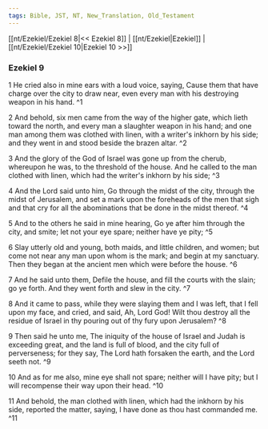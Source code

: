 ```yaml
---
tags: Bible, JST, NT, New_Translation, Old_Testament
---
```


[[nt/Ezekiel/Ezekiel 8|<< Ezekiel 8]] | [[nt/Ezekiel|Ezekiel]] | [[nt/Ezekiel/Ezekiel 10|Ezekiel 10 >>]]

### Ezekiel 9

1 He cried also in mine ears with a loud voice, saying, Cause them that have charge over the city to draw near, even every man with his destroying weapon in his hand.  ^1

2 And behold, six men came from the way of the higher gate, which lieth toward the north, and every man a slaughter weapon in his hand; and one man among them was clothed with linen, with a writer\'s inkhorn by his side; and they went in and stood beside the brazen altar.  ^2

3 And the glory of the God of Israel was gone up from the cherub, whereupon he was, to the threshold of the house. And he called to the man clothed with linen, which had the writer\'s inkhorn by his side;  ^3

4 And the Lord said unto him, Go through the midst of the city, through the midst of Jerusalem, and set a mark upon the foreheads of the men that sigh and that cry for all the abominations that be done in the midst thereof.  ^4

5 And to the others he said in mine hearing, Go ye after him through the city, and smite; let not your eye spare; neither have ye pity;  ^5

6 Slay utterly old and young, both maids, and little children, and women; but come not near any man upon whom is the mark; and begin at my sanctuary. Then they began at the ancient men which were before the house.  ^6

7 And he said unto them, Defile the house, and fill the courts with the slain; go ye forth. And they went forth and slew in the city.  ^7

8 And it came to pass, while they were slaying them and I was left, that I fell upon my face, and cried, and said, Ah, Lord God! Wilt thou destroy all the residue of Israel in thy pouring out of thy fury upon Jerusalem?  ^8

9 Then said he unto me, The iniquity of the house of Israel and Judah is exceeding great, and the land is full of blood, and the city full of perverseness; for they say, The Lord hath forsaken the earth, and the Lord seeth not.  ^9

10 And as for me also, mine eye shall not spare; neither will I have pity; but I will recompense their way upon their head.  ^10

11 And behold, the man clothed with linen, which had the inkhorn by his side, reported the matter, saying, I have done as thou hast commanded me.  ^11

 
